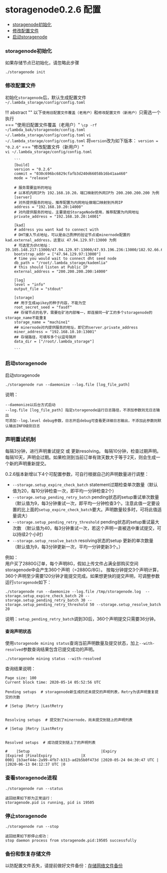 # storagenode0.2.6 配置 
* [storagenode初始化](#storagenode初始化)
* [修改配置文件](#修改配置文件)
* [启动storagenode](#启动storagenode)


### storagenode初始化

如果存储节点已初始化，请忽略此步骤

```
./storagenode init 
```

### 修改配置文件
初始化`storagenode`后，默认生成配置文件`~/.lambda_storage/config/config.toml`

!!! abstract ""
    以下`使用旧配置文件覆盖（老用户）`和`修改配置文件（新用户）`只需选一个执行  
    === "使用旧配置文件覆盖（老用户）" 
        ```
        \cp -rf ~/lambda_bak/storagenode/config.toml ~/.lambda_storage/config/config.toml
        ```
        ```
        vi ~/.lambda_storage/config/config.toml
        ```
        将`version`改为如下版本：
        ```
        version = "0.2.6"
        ```
    === "修改配置文件（新用户）"  
        ```
        vi ~/.lambda_storage/config/config.toml
        ```
        
        ```
        [build]
        version = "0.2.6"
        commit = "030c696bc6829cfafb3d240d66058b16b41aa460"
        mode = "release"
        
        # 服务需要监听的地址
        # 以本机内网IP为 192.168.10.20，端口映射的外网IP为 200.200.200.200 为例
        [server]
        # 对外提供服务的地址，推荐配置为内网地址做端口映射到外网IP
        address = "192.168.10.20:14000"
        # 对内提供服务的地址，主要是给StorageNode使用，推荐配置为内网地址
        private_address = "192.168.10.20:14001"
        
        [kad]
        # address you want kad to connect with
        # DHT接入节点地址，可以是自己质押的验证节点或minernode配置的kad.external_address，这里以 47.94.129.97:13000 为例
        # 可选官方dht地址：39.105.148.217:13000/47.94.129.97:13000/47.93.196.236:13000/182.92.66.63:13000
        bootstrap_addr = ["47.94.129.97:13000"]
        # time you would wait to connect dht seed node
        db_path = "/root/.lambda_storage/kademlia"
        # this should listen at Public IP
        external_address = "200.200.200.200:14000"
        
        [log]
        level = "info"
        output_file = "stdout"
        
        [storage]
        ## 用于生成apikey的种子内容，不能为空
        root_secret_seed = "fasdf"
        ## 存储节点的名字，需要在矿池内部唯一，即连接同一矿工的多个storagenode的storage_name不能重复
        storage_name = "machine1"
        ## minernode对内提供服务的地址，即它的server.private_address
        miner_address = "192.168.10.10:13001"
        ## 存储路径，可填写多个以逗号隔开
        data_dir = ["/root/.lambda_storage"]
        
        ```

### 启动storagenode

启动storagenode
```
./storagenode run --daemonize --log.file [log_file_path]
```
说明：  
```
--daemonize以后台方式启动   
--log.file [log_file_path] 指定storagenode运行日志路径，不添加参数则无日志输出  
可添加--log.level debug参数，日志开启debug可查看更详细日志输出，不添加此参数则默认输出INFO级别日志 
```

### 声明重试机制
每隔3分钟，进行声明重试提交 或 更新resolving。
每隔10分钟，检查过期声明。
每隔10天，声明会过期。如果检测到当前订单有效天数大于等于2天，则会生成一个新的声明重新提交。

0.2.6版本新增以下4个可配置参数，可自行根据自己的声明数量进行调整：

- `--storage.setup_expire_check_batch`    statement过期检查单次数量（默认值为20，每10分钟检查一次，即平均一分钟检查2个）
- `--storage.setup_pending_retry_batch`    pending状态的setup重试单次数量 （默认值为9，每3分钟重试一次，即平均一分钟检查3个。注意此值一定要设置的比上面的`setup_expire_check_batch`要大。声明数量较多时，可将此值适量调大）
- `--storage.setup_pending_retry_threshold`   pending状态的setup重试最大次数  （默认值为40，每3分钟重试一次，若这个声明一直被选中重试提交，可以持续2个小时）
- `--storage.setup_resolve_batch`   resolving状态的setup 更新的单次数量 （默认值为9，每3分钟更新一次，平均一分钟更新3个。）

例如：  
用户买了2880G订单，每个声明8G，假如上传文件占满全部购买空间 storagenode中会产生360个声明（=2880G/8G）。
按每分钟提交3个声明计算，360个声明至少需要120分钟才能提交完成。如果想更快的提交声明，可调整参数运行`storagenode`如下：
``` 
./storagenode run --daemonize --log.file /tmp/storagenode.log  --storage.setup_expire_check_batch 20 --storage.setup_pending_retry_batch 30 --storage.setup_pending_retry_threshold 50 --storage.setup_resolve_batch 20
```
说明：`setup_pending_retry_batch`调到30后，360个声明提交只需要36分钟。

#### 查询声明状态
使用`storagenode mining status`查询当前声明数量及提交状态，加上`--with-resolved`参数查询结果包含已提交成功的声明。
``` 
./storagenode mining status --with-resolved
```
查询结果说明：
```
Page size: 100
Current block time: 2020-05-14 05:52:56 UTC

Pending setups  # storagenode新生成的还未提交的声明列表，Retry为该声明重复提交的次数

# |Setup |Retry |LastRetry


Resolving setups  # 提交到了minernode，尚未提交到链上的声明列表

# |Setup |Retry |LastRetry


Resolved setups  # 成功提交到链上了的声明列表

#    |Setup                                |Expiry                  |Expired |FinalExpiry             |X
0001 |b3aef44e-2a99-4fb7-b313-ad2b5b0f473d |2020-05-24 04:30:47 UTC |        |2020-06-13 04:12:37 UTC |0
```

### 查看storagenode进程
```
./storagenode run --status
```
```
返回结果如下即为正常运行：
storagenode.pid is running, pid is 19505
```


### 停止storagenode

```
./storagenode run --stop
```
```
返回结果如下即停止成功：
stop daemon process from storagenode.pid:19505 successfully
```

### 备份和恢复存储文件
以防配置文件丢失，请提前做好文件备份：[存储网络文件备份](StorageFile-Backup.md)



